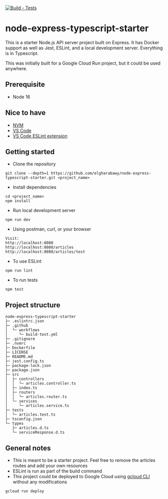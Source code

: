 [![Build - Tests](https://github.com/elgharabawy/node-express-typescript-starter/actions/workflows/build-test.yml/badge.svg)](https://github.com/elgharabawy/node-express-typescript-starter/actions/workflows/build-test.yml)
# node-express-typescript-starter
This is a starter Node.js API server project built on Express. It has Docker support as well as Jest, ESLint, and a local development server. Everything is in Typescript.

This was initially built for a Google Cloud Run project, but it could be used anywhere. 
## Prerequisite
- Node 16
## Nice to have
- [NVM](https://github.com/nvm-sh/nvm)
- [VS Code](https://code.visualstudio.com/)
- [VS Code ESLint extension](https://marketplace.visualstudio.com/items?itemName=dbaeumer.vscode-eslint)
## Getting started
- Clone the repository
```
git clone --depth=1 https://github.com/elgharabawy/node-express-typescript-starter.git <project_name>
```
- Install dependencies
```
cd <project_name>
npm install
```
- Run local development server
```
npm run dev
```
- Using postman, curl, or your browser
```
Visit: 
http://localhost:8080
http://localhost:8080/articles
http://localhost:8080/articles/test
```
- To use ESLint
```
npm run lint
```
- To run tests
```
npm test
```
## Project structure
```
node-express-typescript-starter
├─ .eslintrc.json
├─ .github
│  └─ workflows
│     └─ build-test.yml
├─ .gitignore
├─ .nvmrc
├─ Dockerfile
├─ LICENSE
├─ README.md
├─ jest.config.ts
├─ package-lock.json
├─ package.json
├─ src
│  ├─ controllers
│  │  └─ articles.controller.ts
│  ├─ index.ts
│  ├─ routers
│  │  └─ articles.router.ts
│  └─ services
│     └─ articles.service.ts
├─ tests
│  └─ articles.test.ts
├─ tsconfig.json
└─ types
   ├─ articles.d.ts
   └─ serviceResponse.d.ts
```
## General notes
- This is meant to be a starter project. Feel free to remove the articles routes and add your own resources
- ESLint is run as part of the build command 
- This project could be deployed to Google Cloud using [gcloud CLI](https://cloud.google.com/sdk/docs/install) without any modifications
```
gcloud run deploy
```